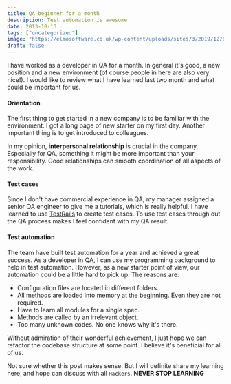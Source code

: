 ```yaml
---
title: QA beginner for a month
description: Test automation is awesome
date: 2013-10-13
tags: ["uncategorized"]
image: "https://elmosoftware.co.uk/wp-content/uploads/sites/3/2019/12/Quality-Assurance.png"
draft: false
---
```


I have worked as a developer in QA for a month. In general it's good, a new position and a new environment (of course people in here are also very nice!). I would like to review what I have learned last two month and what could be important for us.

#### Orientation
The first thing to get started in a new company is to be familiar with the environment. I got a long page of new starter on my first day. Another important thing is to get introduced to colleagues.

In my opinion, **interpersonal relationship** is crucial in the company. Especially for QA, something it might be more important than your responsibility. Good relationships can 
smooth coordination of all aspects of the work.

#### Test cases
Since I don't have commercial experience in QA, my manager assigned a senior QA engineer to give me a tutorials, which is really helpful. I have learned to use [TestRails](http://www.gurock.com/testrail/) to create test cases. To use test cases through out the QA process makes I feel confident with my QA result.

#### Test automation
The team have built test automation for a year and achieved a great success. As a developer in QA, I can use my programming background to help in test automation. However, as a new starter point of view, our automation could be a little hard to pick up. The reasons are:

- Configuration files are located in different folders.
- All methods are loaded into memory at the beginning. Even they are not required.
- Have to learn all modules for a single spec.
- Methods are called by an irrelevant object.
- Too many unknown codes. No one knows why it's there.

Without admiration of their wonderful achievement, I just hope we can refactor the codebase structure at some point. I believe it's beneficial for all of us.

Not sure whether this post makes sense. But I will definite share my learning here, and hope can discuss with all `Hackers`. **NEVER STOP LEARNING**